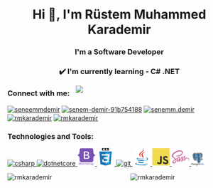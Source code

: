 <!--
**rmkarademir/rmkarademir** is a ✨ _special_ ✨ repository because its `README.md` (this file) appears on your GitHub profile.

Here are some ideas to get you started:

- 🔭 I’m currently working on ...
- 🌱 I’m currently learning ...
- 👯 I’m looking to collaborate on ...
- 🤔 I’m looking for help with ...
- 💬 Ask me about ...
- 📫 How to reach me: ...
- 😄 Pronouns: ...
- ⚡ Fun fact: ...
-->
<h1 align="center">Hi 👋, I'm Rüstem Muhammed Karademir</h1>
<h3 align="center">I'm a Software Developer</h3>
<h3 align="center">✔️ I'm currently learning - C# .NET</h3>
<img src="https://emreceyhan.net/upload/emreceyhan_55301ab5a068e.gif" width="350px" align='right'/>

<h3 align="left">Connect with me:</h3>
<p align="left">
<a href="https://twitter.com/rmkarademr" target="blank"><img align="center" src="https://raw.githubusercontent.com/rahuldkjain/github-profile-readme-generator/master/src/images/icons/Social/twitter.svg" alt="seneemmdemir" height="30" width="40" /></a>
<a href="https://www.linkedin.com/in/r%C3%BCstem-muhammed-karademir" target="blank"><img align="center" src="https://raw.githubusercontent.com/rahuldkjain/github-profile-readme-generator/master/src/images/icons/Social/linked-in-alt.svg" alt="senem-demir-91b754188" height="30" width="40" /></a>
<a href="https://www.instagram.com/rmkarademir" target="blank"><img align="center" src="https://raw.githubusercontent.com/rahuldkjain/github-profile-readme-generator/master/src/images/icons/Social/instagram.svg" alt="senemm.demir" height="30" width="40" /></a>
<a href="https://www.hackerrank.com/rustemkarademir" target="blank" title="Hackerrank" ><img align="center" src="https://cdn3.iconfinder.com/data/icons/logos-and-brands-adobe/512/160_Hackerrank-1024.png" alt="rmkarademir" height="30" width="30" /></a>
<a href="https://coderbyte.com/profile/rmkarademir" target="blank" title="Coderbyte" ><img align="center" src="https://res.cloudinary.com/practicaldev/image/fetch/s--aOxxf45v--/c_fill,f_auto,fl_progressive,h_320,q_auto,w_320/https://dev-to-uploads.s3.amazonaws.com/uploads/organization/profile_image/1155/daee822c-2c89-4fd4-98f3-b58afb56bbef.jpg" alt="rmkarademir" height="30" width="30" /></a>
</p>

<h3 align="left">Technologies and Tools:</h3>
<p align="left"> 
<a href="https://docs.microsoft.com/en-us/dotnet/csharp/" target="_blank"> <img src="https://seeklogo.com/images/C/c-sharp-c-logo-02F17714BA-seeklogo.com.png" alt="csharp" width="27" height="30"/> </a> 
<a href="https://dotnet.microsoft.com/" target="_blank"> <img src="https://upload.wikimedia.org/wikipedia/commons/thumb/e/ee/.NET_Core_Logo.svg/1200px-.NET_Core_Logo.svg.png" alt="dotnetcore" width="30" height="30"/> </a>
<a href="https://getbootstrap.com" target="_blank" rel="noreferrer"> <img src="https://raw.githubusercontent.com/devicons/devicon/master/icons/bootstrap/bootstrap-plain-wordmark.svg" alt="bootstrap" width="40" height="40"/> </a> 
<a href="https://www.w3schools.com/css/" target="_blank" rel="noreferrer"> <img src="https://raw.githubusercontent.com/devicons/devicon/master/icons/css3/css3-original-wordmark.svg" alt="css3" width="40" height="40"/> </a> 
<a href="https://git-scm.com/" target="_blank" rel="noreferrer"> <img src="https://www.vectorlogo.zone/logos/git-scm/git-scm-icon.svg" alt="git" width="40" height="40"/> </a> 
<a href="https://www.java.com" target="_blank" rel="noreferrer"> <img src="https://raw.githubusercontent.com/devicons/devicon/master/icons/java/java-original.svg" alt="java" width="40" height="40"/> </a> 
<a href="https://developer.mozilla.org/en-US/docs/Web/JavaScript" target="_blank" rel="noreferrer"> <img src="https://raw.githubusercontent.com/devicons/devicon/master/icons/javascript/javascript-original.svg" alt="javascript" width="40" height="40"/> </a> 
<a href="https://sass-lang.com" target="_blank" rel="noreferrer"> <img src="https://raw.githubusercontent.com/devicons/devicon/master/icons/sass/sass-original.svg" alt="sass" width="40" height="40"/> </a> 
<a href="https://www.postgresql.org" target="_blank"> <img src="https://raw.githubusercontent.com/devicons/devicon/master/icons/postgresql/postgresql-original-wordmark.svg" alt="postgresql" width="30" height="30"/> </a>

<p><img align="left" src="https://github-readme-stats.vercel.app/api/top-langs?username=rmkarademir&show_icons=true&theme=radical&locale=en&layout=compact" alt="rmkarademir"  width="40%" /></p>

<p>&nbsp;<img align="right" src="https://github-readme-stats.vercel.app/api?username=rmkarademir&show_icons=true&theme=dark&locale=en" alt="rmkarademir" width="45%" /></p>
